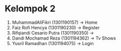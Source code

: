 # Kelompok 2

1. MuhammadAliFikri (1301190157) -> Home
2. Faiz Rofi Hencya (1301190230) -> Register
3. Rifqiandi Cesario Putra (1301190350) -> 
4. Dandi Mochamad Reza (1301194362) -> Tv Shows
5. Yusril Ramadhan (1301194075) -> Login
  
